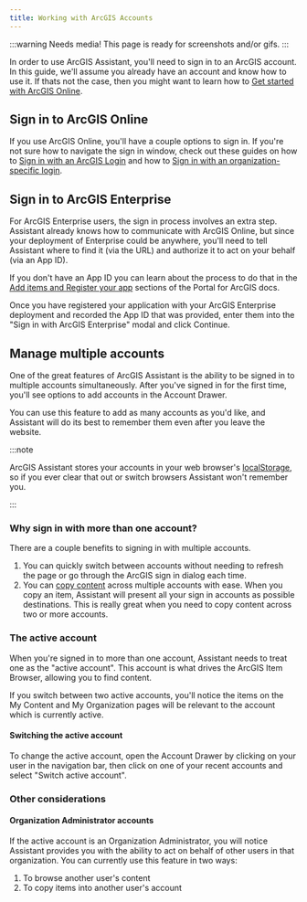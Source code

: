 ```yaml
---
title: Working with ArcGIS Accounts
---
```


:::warning Needs media!
This page is ready for screenshots and/or gifs.
:::

<!-- :::note Intent of this page

**🏛️ This is a foundational topic.**

This topic should advise users on:

1. Signing in to an ArcGIS Online account
2. Signing in to an ArcGIS Enterprise account
3. Working with multiple accounts

::: -->

In order to use ArcGIS Assistant, you'll need to sign in to an ArcGIS account. In this guide, we'll assume you already have an account and know how to use it. If thats not the case, then you might want to learn how to [Get started with ArcGIS Online](https://doc.arcgis.com/en/arcgis-online/get-started/get-started.htm).

## Sign in to ArcGIS Online

If you use ArcGIS Online, you'll have a couple options to sign in. If you're not sure how to navigate the sign in window, check out these guides on how to [Sign in with an ArcGIS Login](https://doc.arcgis.com/en/arcgis-online/get-started/sign-in.htm#ESRI_SECTION1_045CC6FB2920447E85495F7127C9AA00) and how to [Sign in with an organization-specific login](https://doc.arcgis.com/en/arcgis-online/get-started/sign-in.htm#ESRI_SECTION1_5DEB4225DAE245B6A75AB24975D62F55).

## Sign in to ArcGIS Enterprise

For ArcGIS Enterprise users, the sign in process involves an extra step. Assistant already knows how to communicate with ArcGIS Online, but since your deployment of Enterprise could be anywhere, you'll need to tell Assistant where to find it (via the URL) and authorize it to act on your behalf (via an App ID).

If you don't have an App ID you can learn about the process to do that in the [Add items and Register your app](https://enterprise.arcgis.com/en/portal/latest/administer/windows/add-items.htm#ESRI_SECTION1_0D1B620254F745AE84F394289F8AF44B) sections of the Portal for ArcGIS docs.

Once you have registered your application with your ArcGIS Enterprise deployment and recorded the App ID that was provided, enter them into the "Sign in with ArcGIS Enterprise" modal and click Continue.

## Manage multiple accounts

One of the great features of ArcGIS Assistant is the ability to be signed in to multiple accounts simultaneously. After you've signed in for the first time, you'll see options to add accounts in the Account Drawer.

You can use this feature to add as many accounts as you'd like, and Assistant will do its best to remember them even after you leave the website.

:::note

ArcGIS Assistant stores your accounts in your web browser's [localStorage](https://developer.mozilla.org/en-US/docs/Web/API/Window/localStorage), so if you ever clear that out or switch browsers Assistant won't remember you.

:::

### Why sign in with more than one account?

There are a couple benefits to signing in with multiple accounts.

1. You can quickly switch between accounts without needing to refresh the page or go through the ArcGIS sign in dialog each time.
2. You can [copy content](working-with-items#copying-items) across multiple accounts with ease. When you copy an item, Assistant will present all your sign in accounts as possible destinations. This is really great when you need to copy content across two or more accounts.

### The active account

When you're signed in to more than one account, Assistant needs to treat one as the "active account". This account is what drives the ArcGIS Item Browser, allowing you to find content.

If you switch between two active accounts, you'll notice the items on the My Content and My Organization pages will be relevant to the account which is currently active.

#### Switching the active account

To change the active account, open the Account Drawer by clicking on your user in the navigation bar, then click on one of your recent accounts and select "Switch active account".

### Other considerations

#### Organization Administrator accounts

If the active account is an Organization Administrator, you will notice Assistant provides you with the ability to act on behalf of other users in that organization. You can currently use this feature in two ways:

1. To browse another user's content
2. To copy items into another user's account
